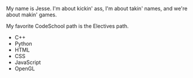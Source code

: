 My name is Jesse.  I'm about kickin' ass, I'm about takin' names, and we're about makin' games.

My favorite CodeSchool path is the Electives path.

* C++
* Python
* HTML
* CSS
* JavaScript
* OpenGL